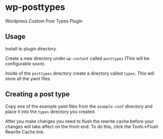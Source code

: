 wp-posttypes
============

Wordpress Custom Post Types Plugin

## Usage

Install to plugin directory.

Create a new directory under `wp-content` called `posttypes` (This will be configurable soon).

Inside of the `posttypes` directory create a directory called `types`. This will store all the yaml files.

## Creating a post type

Copy one of the example yaml files from the `example-conf` directory and place it into the `types` directory you created.

After you make changes you need to flush the rewrite cache before your changes will take affect on the front-end. To do this, click the Tools→Flush Rewrite Cache link.
